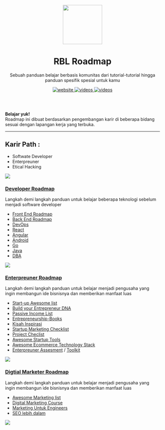 <p align="center">
  <img src="https://avatars.githubusercontent.com/u/107087839?s=200&v=4" height="128">
  <h1 align="center">RBL Roadmap</h1>
  <p align="center">Sebuah panduan belajar berbasis komunitas dari tutorial-tutorial hingga panduan spesifik spesial untuk kamu<p>
  <p align="center">
    <a href="https://belajar.ruema.xyz/">
    	<img src="https://img.shields.io/badge/-Website%20-0a0a0a.svg?style=flat&colorA=754ffe" alt="website" />
    </a>
    <a href="https://belajar.ruema.xyz/">
    	<img src="https://img.shields.io/badge/-Videos-0a0a0a.svg?style=flat&colorA=754ffe" alt="videos" />
    </a>
    <a href="https://www.youtube.com/channel/?sub_confirmation=1">
    	<img src="https://img.shields.io/badge/%E2%9D%A4-YouTube%20Channel-0a0a0a.svg?style=flat&colorA=754ffe" alt="videos" />
    </a>
  </p>
</p>



<br>
<br>

**Belajar yuk!**  
Roadmap ini dibuat berdasarkan pengembangan karir di beberapa bidang sesuai dengan lapangan kerja yang terbuka.

---

## Karir Path :
- Softwate Developer
- Enterpreuner
- Etical Hacking

![](https://camo.githubusercontent.com/76109812f3127b0f86940373897b04ac8943cb3c0f057f90046444480f61bafd/68747470733a2f2f692e696d6775722e636f6d2f77617856496d762e706e67)

### [Developer Roadmap](https://github.com/kamranahmedse/developer-roadmap)
Langkah demi langkah panduan untuk belajar beberapa teknologi sebelum menjadi software developer
- [Front End Roadmap](https://roadmap.sh/frontend)
- [Back End Roadmap](https://roadmap.sh/backend)
- [DevOps](https://roadmap.sh/devops)
- [React](https://roadmap.sh/react)
- [Angular](https://roadmap.sh/angular)
- [Android](https://roadmap.sh/android)
- [Go](https://roadmap.sh/golang)
- [Java](https://roadmap.sh/java)
- [DBA](https://roadmap.sh/postgresql-dba)

![](https://camo.githubusercontent.com/76109812f3127b0f86940373897b04ac8943cb3c0f057f90046444480f61bafd/68747470733a2f2f692e696d6775722e636f6d2f77617856496d762e706e67)

### [Enterpreuner Roadmap]()
Langkah demi langkah panduan untuk belajar menjadi pengusaha yang ingin membangun ide bisnisnya dan memberikan manfaat luas
- [Start-up Awesome list](https://github.com/KrishMunot/awesome-startup)
- [Build your Entrepreneur DNA](https://www.entrepreneurroadmap.ca/home)
- [Passive Income List](https://github.com/yourincomehome/awesome-passive-income)
- [Entrepreneurship-Books](https://github.com/manjunath5496/Entrepreneurship-Books/blob/master/README.md)
- [Kisah Inspirasi](https://www.youtube.com/c/PecahTelur)
- [Startup Marketing Checklist](https://github.com/draftdev/startup-marketing-checklist)
- [Project Checlist](https://github.com/amilajack/project-checklist)
- [Awesome Startup Tools](https://github.com/Ibexoft/awesome-startup-tools-list)
- [Awesome Ecommerce Technology Stack](https://github.com/astrotars/awesome-ecommerce-stack)
- [Enterpreuner Assesment](https://twem.ca/assessment) / [Toolkit](https://www.rootapp.ca/toolkit)

![](https://camo.githubusercontent.com/76109812f3127b0f86940373897b04ac8943cb3c0f057f90046444480f61bafd/68747470733a2f2f692e696d6775722e636f6d2f77617856496d762e706e67)

### [Digtial Marketer Roadmap]()
Langkah demi langkah panduan untuk belajar menjadi pengusaha yang ingin membangun ide bisnisnya dan memberikan manfaat luas
- [Awesome Marketing list](https://github.com/ronakganatra/awesome-marketing)
- [Digital Marketing Course](https://www.linkedin.com/learning/paths/become-a-digital-marketing-specialist)
- [Marketing Untuk Engineers](https://github.com/goabstract/Marketing-for-Engineers)
- [SEO lebih dalam](https://github.com/madawei2699/awesome-seo)

![](https://camo.githubusercontent.com/76109812f3127b0f86940373897b04ac8943cb3c0f057f90046444480f61bafd/68747470733a2f2f692e696d6775722e636f6d2f77617856496d762e706e67)

